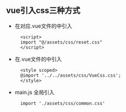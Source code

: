 ## vue引入css三种方式
- 在对应.vue文件的中引入

		<script>
		import "@/assets/css/reset.css"
		</script>
- 在.vue文件的中引入

		<style scoped>
		@import '../../assets/css/VueCss.css';
		</style>
- main.js 全局引入

		import './assets/css/common.css'